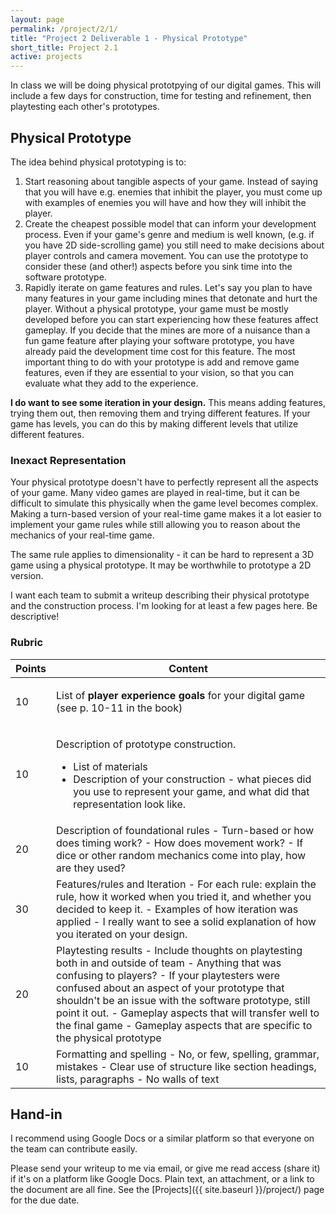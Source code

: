 ```yaml
---
layout: page
permalink: /project/2/1/
title: "Project 2 Deliverable 1 - Physical Prototype"
short_title: Project 2.1
active: projects
---
```


In class we will be doing physical prototpying of our digital games.
This will include a few days for construction, time for testing and refinement, then playtesting each other's prototypes.



## Physical Prototype

The idea behind physical prototyping is to:

1. Start reasoning about tangible aspects of your game.
   Instead of saying that you will have e.g. enemies that inhibit the player, you must come up with examples of enemies you will have and how they will inhibit the player.
2. Create the cheapest possible model that can inform your development process.
   Even if your game's genre and medium is well known, (e.g. if you have 2D side-scrolling game) you still need to make decisions about player controls and camera movement.
   You can use the prototype to consider these (and other!) aspects before you sink time into the software prototype.
3. Rapidly iterate on game features and rules.
   Let's say you plan to have many features in your game including mines that detonate and hurt the player.
   Without a physical prototype, your game must be mostly developed before you can start experiencing how these features affect gameplay.
   If you decide that the mines are more of a nuisance than a fun game feature after playing your software prototype, you have already paid the development time cost for this feature.
   The most important thing to do with your prototype is add and remove game features, even if they are essential to your vision, so that you can evaluate what they add to the experience.

**I do want to see some iteration in your design.**
This means adding features, trying them out, then removing them and trying different features.
If your game has levels, you can do this by making different levels that utilize different features.

### Inexact Representation

Your physical prototype doesn't have to perfectly represent all the aspects of your game.
Many video games are played in real-time, but it can be difficult to simulate this physically when the game level becomes complex.
Making a turn-based version of your real-time game makes it a lot easier to implement your game rules while still allowing you to reason about the mechanics of your real-time game.

The same rule applies to dimensionality - it can be hard to represent a 3D game using a physical prototype.
It may be worthwhile to prototype a 2D version.



I want each team to submit a writeup describing their physical prototype and the construction process.
I'm looking for at least a few pages here.
Be descriptive!


### Rubric

<table class="table table-striped table-bordered">
  <thead>
    <tr>
      <th>Points</th>
      <th>Content</th>
    </tr>
  </thead>
  <tbody>

<tr>
<td>10</td>
<td markdown="block">

List of **player experience goals** for your digital game (see p. 10-11 in the book)

</td>
</tr>

<tr>
<td>10</td>
<td markdown="block">

Description of prototype construction.

- List of materials
- Description of your construction - what pieces did you use to represent your game, and what did that representation look like.

</td>
</tr>

<tr>
<td>20</td>
<td markdown="block">
Description of foundational rules
- Turn-based or how does timing work?
- How does movement work?
- If dice or other random mechanics come into play, how are they used?
</td>
</tr>

<tr>
<td>30</td>
<td markdown="block">
Features/rules and Iteration
- For each rule: explain the rule, how it worked when you tried it, and whether you decided to keep it.
- Examples of how iteration was applied
  - I really want to see a solid explanation of how you iterated on your design.
</td>
</tr>

<tr>
<td>20</td>
<td markdown="block">
Playtesting results
- Include thoughts on playtesting both in and outside of team
- Anything that was confusing to players?
- If your playtesters were confused about an aspect of your prototype that shouldn't be an issue with the software prototype, still point it out.
- Gameplay aspects that will transfer well to the final game
- Gameplay aspects that are specific to the physical prototype
</td>
</tr>

<tr>
<td>10</td>
<td markdown="block">
Formatting and spelling
- No, or few, spelling, grammar, mistakes
- Clear use of structure like section headings, lists, paragraphs
- No walls of text
</td>
</tr>

</tbody>
</table>



## Hand-in

I recommend using Google Docs or a similar platform so that everyone on the team can contribute easily.

Please send your writeup to me via email, or give me read access (share it) if it's on a platform like Google Docs.
Plain text, an attachment, or a link to the document are all fine.
See the [Projects]({{ site.baseurl }}/project/) page for the due date.

